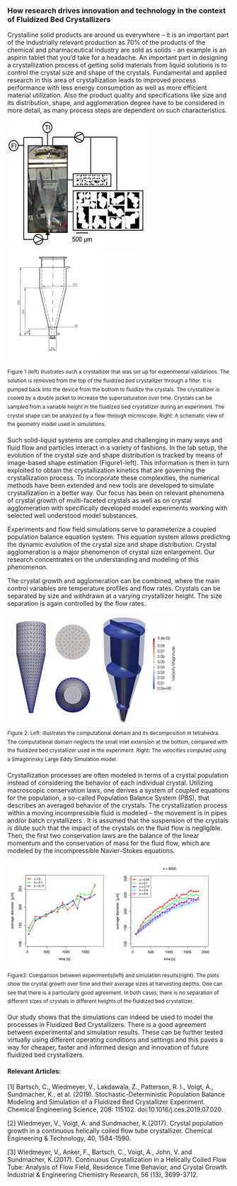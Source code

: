 ### How research drives innovation and technology in the context of Fluidized Bed Crystallizers

Crystalline solid products are around us everywhere – it is an important part of the industrially relevant production as 70% of the products of the chemical and pharmaceutical industry are sold as solids - an example is an aspirin tablet that you’d take for a headache. An important part in designing a crystallization process of getting solid materials from liquid solutions is to control the crystal size and shape of the crystals. Fundamental and applied research in this area of crystallization leads to improved process performance with less energy consumption as well as more efficient material utilization. Also the product quality and specifications like size and its distribution, shape, and agglomeration degree have to be considered in more detail, as many process steps are dependent on such characteristics.

![](/ForParticleMagazine/image002.jpg)
![](/ForParticleMagazine/image004.jpg)

<sup>Figure 1 (left) illustrates such a crystallizer that was set up for experimental validations. The solution is removed from the top of the fluidized bed crystallizer through a filter. It is pumped back into the device from the bottom to fluidize the crystals. The crystallizer is cooled by a double jacket to increase the supersaturation over time. Crystals can be sampled from a variable height in the fluidized bed crystallizer during an experiment. The crystal shape can be analyzed by a flow-through microscope. Right: A schematic view of the geometry model used in simulations.</sup>

Such solid-liquid systems are complex and challenging in many ways and fluid flow and particles interact in a variety of fashions. In the lab setup, the evolution of the crystal size and shape distribution is tracked by means of image-based shape estimation (Figure1-left). This information is then in turn exploited to obtain the crystallization kinetics that are governing the crystallization process. To incorporate these complexities, the numerical methods have been extended and new tools are developed to simulate crystallization in a better way. Our focus has been on relevant phenomena of crystal growth of multi-faceted crystals as well as on crystal agglomeration with specifically developed model experiments working with selected well understood model substances.

Experiments and flow field simulations serve to parameterize a coupled population balance equation system. This equation system allows predicting the dynamic evolution of the crystal size and shape distribution. Crystal agglomeration is a major phenomenon of crystal size enlargement. Our research concentrates on the understanding and modeling of this phenomenon.

The crystal growth and agglomeration can be combined, where the main control variables are temperature profiles and flow rates. Crystals can be separated by size and withdrawn at a varying crystallizer height. The size separation is again controlled by the flow rates.

![](/ForParticleMagazine/image006.png)
![](/ForParticleMagazine/image008.jpg)

<sup>Figure 2: Left: illustrates the computational domain and its decomposition in tetrahedra. The computational domain neglects the small inlet extension at the bottom, compared with the fluidized bed crystallizer used in the experiment. Right: The velocities computed using a Smagorinsky Large Eddy Simulation model.</sup>

Crystallization processes are often modeled in terms of a crystal population instead of considering the behavior of each individual crystal. Utilizing macroscopic conservation laws, one derives a system of coupled equations for the population, a so-called Population Balance System (PBS), that describes an averaged behavior of the crystals. The crystallization process within a moving incompressible fluid is modeled – the movement is in pipes and/or batch crystallizers . It is assumed that the suspension of the crystals is dilute such that the impact of the crystals on the fluid flow is negligible. Then, the first two conservation laws are the balance of the linear momentum and the conservation of mass for the fluid flow, which are modeled by the incompressible Navier–Stokes equations.

![](/ForParticleMagazine/image010.jpg)
![](/ForParticleMagazine/image012.jpg)

<sup>Figure3: Comparison between experiments(left) and simulation results(right). The plots show the crystal growth over time and their average sizes at harvesting depths. One can see that there is a particularly good agreement. In both cases, there is no separation of different sizes of crystals in different heights of the fluidized bed crystallizer. </sup>

Our study shows that the simulations can indeed be used to model the processes in Fluidized Bed Crystallizers. There is a good agreement between experimental and simulation results. These can be further tested virtually using different operating conditions and settings and this paves a way for cheaper, faster and informed design and innovation of future fluidized bed crystallizers.

#### Relevant Articles:

[1] Bartsch, C., Wiedmeyer, V., Lakdawala, Z., Patterson, R. I., Voigt, A., Sundmacher, K., et al. (2019). Stochastic-Deterministic Population Balance Modeling and Simulation of a Fluidized Bed Crystallizer Experiment. Chemical Engineering Science, 208: 115102. doi:10.1016/j.ces.2019.07.020.

[2] Wiedmeyer, V., Voigt, A. and Sundmacher, K.(2017). Crystal population growth in a continuous helically coiled flow tube crystallizer. Chemical Engineering & Technology, 40, 1584-1590.

[3] Wiedmeyer, V., Anker, F., Bartsch, C., Voigt, A., John, V. and Sundmacher, K.(2017). Continuous Crystallization in a Helically Coiled Flow Tube: Analysis of Flow Field, Residence Time Behavior, and Crystal Growth. Industrial & Engineering Chemistry Research, 56 (13), 3699-3712.
